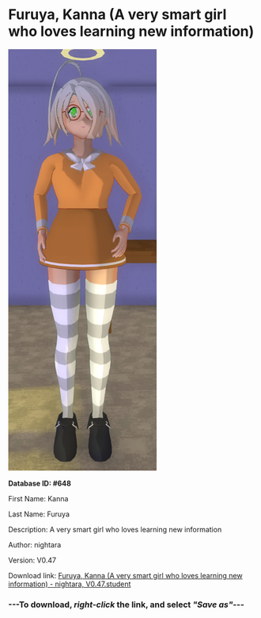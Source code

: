 # Furuya, Kanna (A very smart girl who loves learning new information)

<img src="https://raw.githubusercontent.com/Arbiter1223/Daigaku-Gurashi-Custom-Students/master/Students/Files/Furuya%2C%20Kanna%20(A%20very%20smart%20girl%20who%20loves%20learning%20new%20information).png" title="Furuya, Kanna (A very smart girl who loves learning new information) - nightara, V0.47">

**Database ID: #648**

First Name: Kanna

Last Name: Furuya

Description: A very smart girl who loves learning new information

Author: nightara

Version: V0.47

Download link: <a href="https://raw.githubusercontent.com/Arbiter1223/Daigaku-Gurashi-Custom-Students/master/Students/Files/Furuya%2C%20Kanna%20(A%20very%20smart%20girl%20who%20loves%20learning%20new%20information)%20-%20nightara%2C%20V0.47.student">Furuya, Kanna (A very smart girl who loves learning new information) - nightara, V0.47.student</a>

### ---**To download, _right-click_ the link, and select _"Save as"_**---
